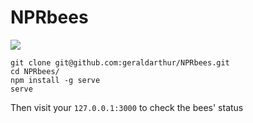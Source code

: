 NPRbees
=======

![](http://www.maxistentialism.com/bees/oprahbees.gif)

```
git clone git@github.com:geraldarthur/NPRbees.git
cd NPRbees/
npm install -g serve
serve
```

Then visit your `127.0.0.1:3000` to check the bees' status